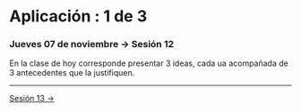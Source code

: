 # Aplicación : 1 de 3

### Jueves 07 de noviembre → Sesión 12

En la clase de hoy corresponde presentar 3 ideas, cada ua acompañada de 3 antecedentes que la justifiquen.

-----------

[Sesión 13 →](https://github.com/profesorfaco/AUD5V0010-2019-2/tree/gh-pages/sesion-13)
